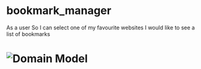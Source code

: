 # bookmark_manager
As a user 
So I can select one of my favourite websites
I would like to see a list of bookmarks

# ![Domain Model](https://github.com/sabrinalord/bookmark_manager/blob/main/screenshot/bookmark_manager_model_challenge1.png)